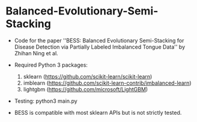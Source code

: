 # Balanced-Evolutionary-Semi-Stacking

* Code for the paper ''BESS: Balanced Evolutionary Semi-Stacking for Disease Detection via Partially Labeled Imbalanced Tongue Data'' by Zhihan Ning et al.

* Required Python 3 packages: 
    1. sklearn (https://github.com/scikit-learn/scikit-learn)
    2. imblearn (https://github.com/scikit-learn-contrib/imbalanced-learn)
    3. lightgbm (https://github.com/microsoft/LightGBM)

* Testing: python3 main.py

* BESS is compatible with most sklearn APIs but is not strictly tested.
